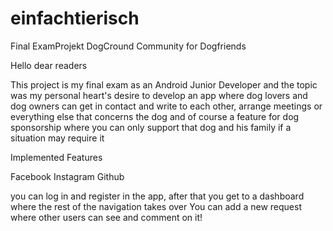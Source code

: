 # einfachtierisch
Final ExamProjekt
DogCround
Community for Dogfriends

Hello dear readers

This project is my final exam as an Android Junior Developer and the topic was my personal heart's 
desire to develop an app where dog lovers and dog owners can get in contact and write to each other, arrange meetings or everything else 
that concerns the dog and of course a feature for dog sponsorship where you can only support that dog and his family if a situation may require it

Implemented Features

Facebook
Instagram
Github


you can log in and register in the app, after that you get to a 
dashboard where the rest of the navigation 
takes over You can add a new request where other users can see and comment on it!

